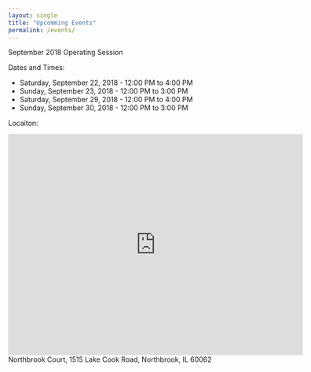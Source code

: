 ```yaml
---
layout: single
title: "Upcomming Events"
permalink: /events/
---
```

September 2018 Operating Session 

Dates and Times:
- Saturday, September 22, 2018 - 12:00 PM to 4:00 PM
- Sunday, September 23, 2018 - 12:00 PM to 3:00 PM
- Saturday, September 29, 2018 - 12:00 PM to 4:00 PM
- Sunday, September 30, 2018 - 12:00 PM to 3:00 PM

Locaiton:
<iframe src="https://www.google.com/maps/embed?pb=!1m18!1m12!1m3!1d2957.9922491094944!2d-87.81834818470371!3d42.1504526792015!2m3!1f0!2f0!3f0!3m2!1i1024!2i768!4f13.1!3m3!1m2!1s0x880fc0d8be2fae27%3A0x1b3a3804d8cfbf91!2sNorthbrook+Court!5e0!3m2!1sen!2sus!4v1537160349236" width="600" height="450" frameborder="0" style="border:0" allowfullscreen></iframe>
Northbrook Court,
1515 Lake Cook Road,
Northbrook, IL 60062

